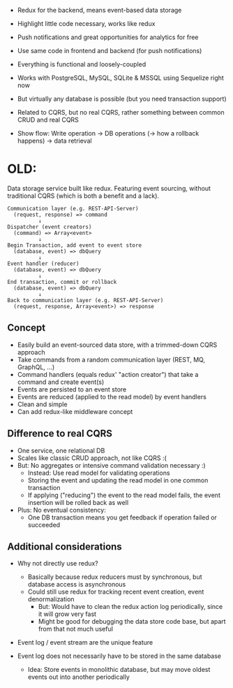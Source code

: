 
- Redux for the backend, means event-based data storage
- Highlight little code necessary, works like redux
- Push notifications and great opportunities for analytics for free
- Use same code in frontend and backend (for push notifications)
- Everything is functional and loosely-coupled
- Works with PostgreSQL, MySQL, SQLite & MSSQL using Sequelize right now
- But virtually any database is possible (but you need transaction support)
- Related to CQRS, but no real CQRS, rather something between common CRUD and real CQRS

- Show flow: Write operation -> DB operations (-> how a rollback happens) -> data retrieval


# OLD:

Data storage service built like redux. Featuring event sourcing, without traditional CQRS (which is both a benefit and a lack).

```
Communication layer (e.g. REST-API-Server)
  (request, response) => command
          ↓
Dispatcher (event creators)
  (command) => Array<event>
          ↓
Begin Transaction, add event to event store
  (database, event) => dbQuery
          ↓
Event handler (reducer)
  (database, event) => dbQuery
          ↓
End transaction, commit or rollback
  (database, event) => dbQuery
          ↓
Back to communication layer (e.g. REST-API-Server)
  (request, response, Array<event>) => response
```


## Concept

- Easily build an event-sourced data store, with a trimmed-down CQRS approach
- Take commands from a random communication layer (REST, MQ, GraphQL, ...)
- Command handlers (equals redux' "action creator") that take a command and create event(s)
- Events are persisted to an event store
- Events are reduced (applied to the read model) by event handlers
- Clean and simple
- Can add redux-like middleware concept


## Difference to real CQRS

- One service, one relational DB
- Scales like classic CRUD approach, not like CQRS :(
- But: No aggregates or intensive command validation necessary :)
  - Instead: Use read model for validating operations
  - Storing the event and updating the read model in one common transaction
  - If applying ("reducing") the event to the read model fails, the event insertion will be rolled back as well
- Plus: No eventual consistency:
  - One DB transaction means you get feedback if operation failed or succeeded


## Additional considerations

- Why not directly use redux?
  - Basically because redux reducers must by synchronous, but database access is asynchronous
  - Could still use redux for tracking recent event creation, event denormalization
    - But: Would have to clean the redux action log periodically, since it will grow very fast
    - Might be good for debugging the data store code base, but apart from that not much useful



- Event log / event stream are the unique feature
- Event log does not necessarily have to be stored in the same database
  - Idea: Store events in monolithic database, but may move oldest events out into another periodically
